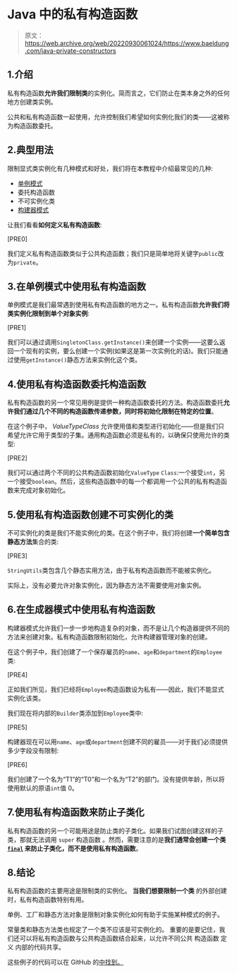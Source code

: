 # Java 中的私有构造函数

> 原文：<https://web.archive.org/web/20220930061024/https://www.baeldung.com/java-private-constructors>

## 1.介绍

私有构造函数**允许我们限制类**的实例化。简而言之，它们防止在类本身之外的任何地方创建类实例。

公共和私有构造函数一起使用，允许控制我们希望如何实例化我们的类——这被称为构造函数委托。

## 2.典型用法

限制显式类实例化有几种模式和好处，我们将在本教程中介绍最常见的几种:

*   [单例模式](/web/20220703152758/https://www.baeldung.com/java-singleton)
*   委托构造函数
*   不可实例化类
*   [构建器模式](/web/20220703152758/https://www.baeldung.com/java-builder-pattern-freebuilder)

让我们看看**如何定义私有构造函数**:

[PRE0]

我们定义私有构造函数类似于公共构造函数；我们只是简单地将关键字`public`改为`private`。

## 3.在单例模式中使用私有构造函数

单例模式是我们最常遇到使用私有构造函数的地方之一。私有构造函数**允许我们将类实例化限制到单个对象实例**:

[PRE1]

我们可以通过调用`SingletonClass.getInstance()`来创建一个实例——这要么返回一个现有的实例，要么创建一个实例(如果这是第一次实例化的话)。我们只能通过使用`getInstance()`静态方法来实例化这个类。

## 4.使用私有构造函数委托构造函数

私有构造函数的另一个常见用例是提供一种构造函数委托的方法。构造函数委托**允许我们通过几个不同的构造函数传递参数，同时将初始化限制在特定的位置**。

在这个例子中， *ValueTypeClass* 允许使用值和类型进行初始化——但是我们只希望允许它用于类型的子集。通用构造函数必须是私有的，以确保只使用允许的类型:

[PRE2]

我们可以通过两个不同的公共构造函数初始化`ValueType` `Class`:一个接受`int`，另一个接受`boolean`。然后，这些构造函数中的每一个都调用一个公共的私有构造函数来完成对象初始化。

## 5.使用私有构造函数创建不可实例化的类

不可实例化的类是我们不能实例化的类。在这个例子中，我们将创建**一个简单包含静态方法**集合的类:

[PRE3]

`StringUtils`类包含几个静态实用方法，由于私有构造函数而不能被实例化。

实际上，没有必要允许对象实例化，因为静态方法不需要使用对象实例。

## 6.在生成器模式中使用私有构造函数

构建器模式允许我们一步一步地构造复杂的对象，而不是让几个构造器提供不同的方法来创建对象。私有构造函数限制初始化，允许构建器管理对象的创建。

在这个例子中，我们创建了一个保存雇员的`name`、`age`和`department`的`Employee`类:

[PRE4]

正如我们所见，我们已经将`Employee`构造函数设为私有——因此，我们不能显式实例化该类。

我们现在将内部的`Builder`类添加到`Employee`类中:

[PRE5]

构建器现在可以用`name`、`age`或`department`创建不同的雇员——对于我们必须提供多少字段没有限制:

[PRE6]

我们创建了一个名为“T1”的“T0”和一个名为“T2”的部门。没有提供年龄，所以将使用默认的原语`int`值 0。

## 7.使用私有构造函数来防止子类化

私有构造函数的另一个可能用途是防止类的子类化。如果我们试图创建这样的子类，那就无法调用 `super` 构造函数 。然而，需要注意的是**我们通常会创建一个类 [`final`](/web/20220703152758/https://www.baeldung.com/java-final) 来防止子类化，而不是使用私有构造函数**。

## 8.结论

私有构造函数的主要用途是限制类的实例化。 **当我们想要限制一个类** 的外部创建时，私有构造函数特别有用。

单例、工厂和静态方法对象是限制对象实例化如何有助于实施某种模式的例子。

常量类和静态方法类也规定了一个类不应该是可实例化的。 重要的是要记住，我们还可以将私有构造函数与公共构造函数结合起来，以允许不同公共 构造函数 定义 内部的代码共享。

这些例子的代码可以在 GitHub 的[中找到。](https://web.archive.org/web/20220703152758/https://github.com/eugenp/tutorials/tree/master/core-java-modules/core-java-lang-oop-constructors)